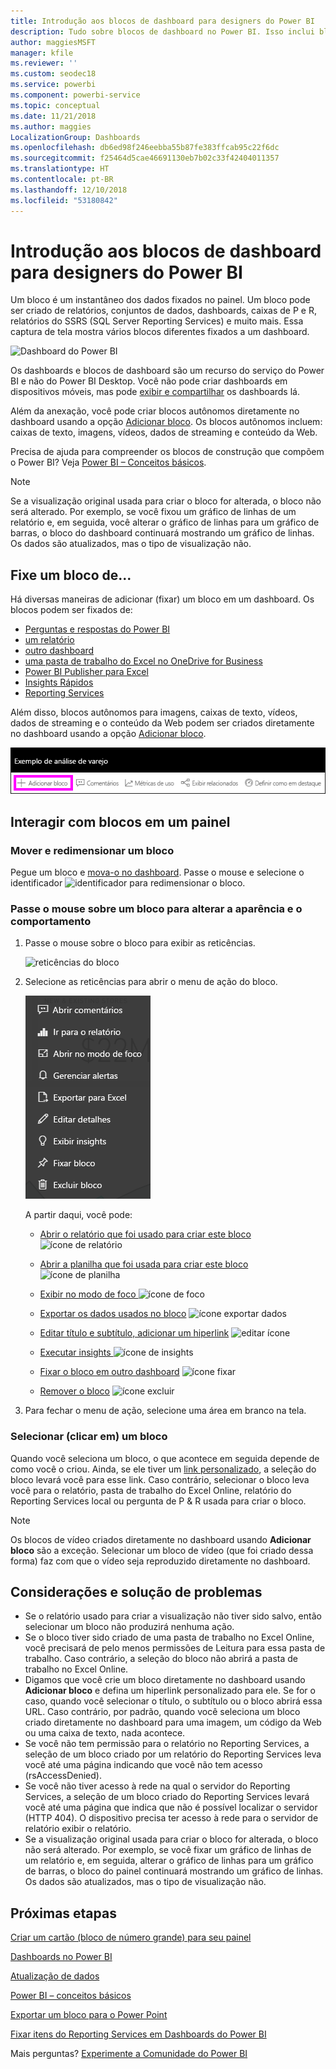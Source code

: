 ```yaml
---
title: Introdução aos blocos de dashboard para designers do Power BI
description: Tudo sobre blocos de dashboard no Power BI. Isso inclui blocos que são criados nos relatórios do SSRS (SQL Server Reporting Services).
author: maggiesMSFT
manager: kfile
ms.reviewer: ''
ms.custom: seodec18
ms.service: powerbi
ms.component: powerbi-service
ms.topic: conceptual
ms.date: 11/21/2018
ms.author: maggies
LocalizationGroup: Dashboards
ms.openlocfilehash: db6ed98f246eebba55b87fe383ffcab95c22f6dc
ms.sourcegitcommit: f25464d5cae46691130eb7b02c33f42404011357
ms.translationtype: HT
ms.contentlocale: pt-BR
ms.lasthandoff: 12/10/2018
ms.locfileid: "53180842"
---
```

# <a name="intro-to-dashboard-tiles-for-power-bi-designers"></a>Introdução aos blocos de dashboard para designers do Power BI

Um bloco é um instantâneo dos dados fixados no painel. Um bloco pode ser criado de relatórios, conjuntos de dados, dashboards, caixas de P e R, relatórios do SSRS (SQL Server Reporting Services) e muito mais.  Essa captura de tela mostra vários blocos diferentes fixados a um dashboard.

![Dashboard do Power BI](media/service-dashboard-tiles/power-bi-dashboard.png)

Os dashboards e blocos de dashboard são um recurso do serviço do Power BI e não do Power BI Desktop. Você não pode criar dashboards em dispositivos móveis, mas pode [exibir e compartilhar](mobile-apps-view-dashboard.md) os dashboards lá.

Além da anexação, você pode criar blocos autônomos diretamente no dashboard usando a opção [Adicionar bloco](service-dashboard-add-widget.md). Os blocos autônomos incluem: caixas de texto, imagens, vídeos, dados de streaming e conteúdo da Web.

Precisa de ajuda para compreender os blocos de construção que compõem o Power BI?  Veja [Power BI – Conceitos básicos](service-basic-concepts.md).

> [!NOTE]
> Se a visualização original usada para criar o bloco for alterada, o bloco não será alterado.  Por exemplo, se você fixou um gráfico de linhas de um relatório e, em seguida, você alterar o gráfico de linhas para um gráfico de barras, o bloco do dashboard continuará mostrando um gráfico de linhas. Os dados são atualizados, mas o tipo de visualização não.
> 
> 

## <a name="pin-a-tile-from"></a>Fixe um bloco de...
Há diversas maneiras de adicionar (fixar) um bloco em um dashboard. Os blocos podem ser fixados de:

* [Perguntas e respostas do Power BI](service-dashboard-pin-tile-from-q-and-a.md)
* [um relatório](service-dashboard-pin-tile-from-report.md)
* [outro dashboard](service-pin-tile-to-another-dashboard.md)
* [uma pasta de trabalho do Excel no OneDrive for Business](service-dashboard-pin-tile-from-excel.md)
* [Power BI Publisher para Excel](publisher-for-excel.md)
* [Insights Rápidos](service-insights.md)
* [Reporting Services](https://docs.microsoft.com/sql/reporting-services/pin-reporting-services-items-to-power-bi-dashboards)

Além disso, blocos autônomos para imagens, caixas de texto, vídeos, dados de streaming e o conteúdo da Web podem ser criados diretamente no dashboard usando a opção [Adicionar bloco](service-dashboard-add-widget.md).

  ![Ícone Adicionar bloco](media/service-dashboard-tiles/add_widgetnew.png)

## <a name="interacting-with-tiles-on-a-dashboard"></a>Interagir com blocos em um painel
### <a name="move-and-resize-a-tile"></a>Mover e redimensionar um bloco
Pegue um bloco e [mova-o no dashboard](service-dashboard-edit-tile.md). Passe o mouse e selecione o identificador ![identificador](media/service-dashboard-tiles/resize-handle.jpg) para redimensionar o bloco.

### <a name="hover-over-a-tile-to-change-the-appearance-and-behavior"></a>Passe o mouse sobre um bloco para alterar a aparência e o comportamento
1. Passe o mouse sobre o bloco para exibir as reticências.
   
    ![reticências do bloco](media/service-dashboard-tiles/ellipses_new.png)
2. Selecione as reticências para abrir o menu de ação do bloco.
   
    ![ícone de reticências](media/service-dashboard-tiles/power-bi-tile-menu.png)
   
    A partir daqui, você pode:
   
   * [Abrir o relatório que foi usado para criar este bloco ](service-reports.md) ![ícone de relatório](media/service-dashboard-tiles/chart-icon.jpg)  
   
   * [Abrir a planilha que foi usada para criar este bloco ](service-reports.md) ![ícone de planilha](media/service-dashboard-tiles/power-bi-open-worksheet.png)  
     
    * [Exibir no modo de foco ](service-focus-mode.md) ![ícone de foco](media/service-dashboard-tiles/fullscreen-icon.jpg)  
     * [Exportar os dados usados no bloco](visuals/power-bi-visualization-export-data.md) ![ícone exportar dados](media/service-dashboard-tiles/export-icon.png)
     * [Editar título e subtítulo, adicionar um hiperlink](service-dashboard-edit-tile.md) ![editar ícone](media/service-dashboard-tiles/pencil-icon.jpg)
     * [Executar insights ](service-insights.md) ![ícone de insights](media/service-dashboard-tiles/power-bi-insights.png)
     * [Fixar o bloco em outro dashboard](service-pin-tile-to-another-dashboard.md)
       ![ícone fixar](media/service-dashboard-tiles/pin-icon.jpg)
     * [Remover o bloco](service-dashboard-edit-tile.md)
     ![ícone excluir](media/service-dashboard-tiles/trash-icon.png)
3. Para fechar o menu de ação, selecione uma área em branco na tela.

### <a name="select-click-a-tile"></a>Selecionar (clicar em) um bloco
Quando você seleciona um bloco, o que acontece em seguida depende de como você o criou. Ainda, se ele tiver um [link personalizado](service-dashboard-edit-tile.md), a seleção do bloco levará você para esse link. Caso contrário, selecionar o bloco leva você para o relatório, pasta de trabalho do Excel Online, relatório do Reporting Services local ou pergunta de P & R usada para criar o bloco.

> [!NOTE]
> Os blocos de vídeo criados diretamente no dashboard usando **Adicionar bloco** são a exceção. Selecionar um bloco de vídeo (que foi criado dessa forma) faz com que o vídeo seja reproduzido diretamente no dashboard.   
> 
> 

## <a name="considerations-and-troubleshooting"></a>Considerações e solução de problemas

* Se o relatório usado para criar a visualização não tiver sido salvo, então selecionar um bloco não produzirá nenhuma ação.
* Se o bloco tiver sido criado de uma pasta de trabalho no Excel Online, você precisará de pelo menos permissões de Leitura para essa pasta de trabalho. Caso contrário, a seleção do bloco não abrirá a pasta de trabalho no Excel Online.
* Digamos que você crie um bloco diretamente no dashboard usando **Adicionar bloco** e defina um hiperlink personalizado para ele. Se for o caso, quando você selecionar o título, o subtítulo ou o bloco abrirá essa URL. Caso contrário, por padrão, quando você seleciona um bloco criado diretamente no dashboard para uma imagem, um código da Web ou uma caixa de texto, nada acontece.
* Se você não tem permissão para o relatório no Reporting Services, a seleção de um bloco criado por um relatório do Reporting Services leva você até uma página indicando que você não tem acesso (rsAccessDenied).
* Se você não tiver acesso à rede na qual o servidor do Reporting Services, a seleção de um bloco criado do Reporting Services levará você até uma página que indica que não é possível localizar o servidor (HTTP 404). O dispositivo precisa ter acesso à rede para o servidor de relatório exibir o relatório.
* Se a visualização original usada para criar o bloco for alterada, o bloco não será alterado.  Por exemplo, se você fixar um gráfico de linhas de um relatório e, em seguida, alterar o gráfico de linhas para um gráfico de barras, o bloco do painel continuará mostrando um gráfico de linhas. Os dados são atualizados, mas o tipo de visualização não.

## <a name="next-steps"></a>Próximas etapas
[Criar um cartão (bloco de número grande) para seu painel](power-bi-visualization-card.md)

[Dashboards no Power BI](service-dashboards.md)  

[Atualização de dados](refresh-data.md)

[Power BI – conceitos básicos](service-basic-concepts.md)

[Exportar um bloco para o Power Point](http://blogs.msdn.com/b/powerbidev/archive/2015/09/28/integrating-power-bi-tiles-into-office-documents.aspx)

[Fixar itens do Reporting Services em Dashboards do Power BI](https://msdn.microsoft.com/library/mt604784.aspx)

Mais perguntas? [Experimente a Comunidade do Power BI](http://community.powerbi.com/)


